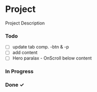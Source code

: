 # Project

Project Description

### Todo

- [ ] update tab comp. -btn & -p
- [ ] add content
- [ ] Hero paralax - OnScroll below content

### In Progress

### Done ✓
